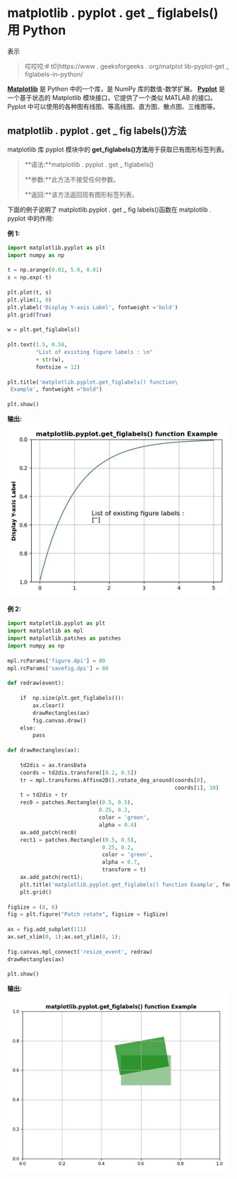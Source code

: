 # matplotlib . pyplot . get _ figlabels()用 Python

表示

> 哎哎哎:# t0]https://www . geeksforgeeks . org/matplot lib-pyplot-get _ figlabels-in-python/

**[Matplotlib](https://www.geeksforgeeks.org/python-introduction-matplotlib/)** 是 Python 中的一个库，是 NumPy 库的数值-数学扩展。 **[Pyplot](https://www.geeksforgeeks.org/pyplot-in-matplotlib/)** 是一个基于状态的 Matplotlib 模块接口，它提供了一个类似 MATLAB 的接口。Pyplot 中可以使用的各种图有线图、等高线图、直方图、散点图、三维图等。

## matplotlib . pyplot . get _ fig labels()方法

matplotlib 库 pyplot 模块中的 **get_figlabels()方法**用于获取已有图形标签列表。

> **语法:**matplotlib . pyplot . get _ figlabels()
> 
> **参数:**此方法不接受任何参数。
> 
> **返回:**该方法返回现有图形标签列表。

下面的例子说明了 matplotlib.pyplot . get _ fig labels()函数在 matplotlib . pyplot 中的作用:

**例 1:**

```py
import matplotlib.pyplot as plt
import numpy as np

t = np.arange(0.01, 5.0, 0.01)
s = np.exp(-t)

plt.plot(t, s)
plt.ylim(1, 0)
plt.ylabel('Display Y-axis Label', fontweight ='bold')
plt.grid(True)

w = plt.get_figlabels()

plt.text(1.5, 0.58,
         "List of existing figure labels : \n"
         + str(w),
         fontsize = 12)

plt.title('matplotlib.pyplot.get_figlabels() function\
 Example', fontweight ="bold") 

plt.show()
```

**输出:**
![](img/a2a2e1b8c2304cc794178de2b4524556.png)

**例 2:**

```py
import matplotlib.pyplot as plt
import matplotlib as mpl
import matplotlib.patches as patches
import numpy as np

mpl.rcParams['figure.dpi'] = 80
mpl.rcParams['savefig.dpi'] = 80 

def redraw(event):

    if  np.size(plt.get_figlabels()):
        ax.clear()
        drawRectangles(ax)
        fig.canvas.draw()
    else:
        pass

def drawRectangles(ax):

    td2dis = ax.transData
    coords = td2dis.transform([0.2, 0.5])
    tr = mpl.transforms.Affine2D().rotate_deg_around(coords[0],
                                                     coords[1], 10)
    t = td2dis + tr
    rec0 = patches.Rectangle((0.5, 0.5),
                             0.25, 0.2, 
                             color = 'green', 
                             alpha = 0.4)
    ax.add_patch(rec0)
    rect1 = patches.Rectangle((0.5, 0.5),
                              0.25, 0.2,
                              color = 'green',
                              alpha = 0.7,
                              transform = t)
    ax.add_patch(rect1);
    plt.title('matplotlib.pyplot.get_figlabels() function Example', fontweight ="bold")
    plt.grid()

figSize = (8, 6)
fig = plt.figure("Patch rotate", figsize = figSize)

ax = fig.add_subplot(111)
ax.set_xlim(0, 1);ax.set_ylim(0, 1);

fig.canvas.mpl_connect('resize_event', redraw)
drawRectangles(ax) 

plt.show()
```

**输出:**
![](img/c7b741afb9755df04ba8e21b9656a2e0.png)